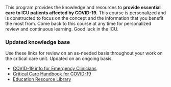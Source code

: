 This program provides the knowledge and resources to **provide essential care to ICU patients affected by COVID-19.**
This course is personalized and is constructed to focus on the concept and the information that you benefit the most from. Come back to this course at any time for personalized review and continuous learning. Good luck in the ICU.

### Updated knowledge base

Use these links for review on an as-needed basis throughout your work on the critical care unit. Updated on an ongoing basis.


* [COVID-19 info for Emergency Clinicians](https://www.ebmedicine.net/topics/infectious-disease/COVID-19)
* [Critical Care Handbook for COVID-19](https://www.mountsinai.org/files/MSHealth/Assets/HS/About/Coronavirus/Critical-Care-Handbook.pdf)
* [Education Resource Library](https://www.mountsinai.org/about/covid19/staff-resources/critical-care-education)
